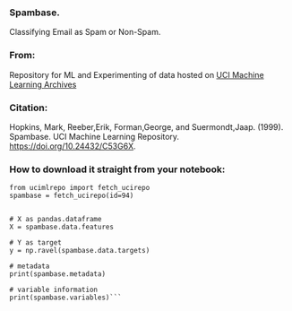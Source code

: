 ### Spambase.
Classifying Email as Spam or Non-Spam. 

### From:
Repository for ML and Experimenting of data hosted on [UCI Machine Learning Archives](https://archive.ics.uci.edu/)

### Citation:
Hopkins, Mark, Reeber,Erik, Forman,George, and Suermondt,Jaap. (1999). Spambase. UCI Machine Learning Repository. https://doi.org/10.24432/C53G6X.

### How to download it straight from your notebook:

```!pip install ucimlrepo 
from ucimlrepo import fetch_ucirepo 
spambase = fetch_ucirepo(id=94) 


# X as pandas.dataframe
X = spambase.data.features 

# Y as target 
y = np.ravel(spambase.data.targets)
  
# metadata 
print(spambase.metadata) 

# variable information 
print(spambase.variables)```
